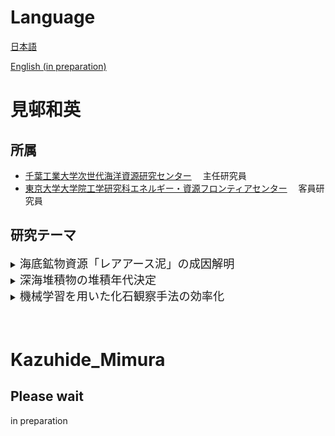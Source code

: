 # Language
[日本語](#見邨和英)

[English (in preparation)](#Kazuhide_Mimura)

# 見邨和英
## 所属
- [千葉工業大学次世代海洋資源研究センター](https://www.it-chiba.ac.jp/orceng/)
　主任研究員
- [東京大学大学院工学研究科エネルギー・資源フロンティアセンター](http://www.frcer.t.u-tokyo.ac.jp/)
　客員研究員

## 研究テーマ
<details><summary><span style="font-size: 130%">
海底鉱物資源「レアアース泥」の成因解明
</span></summary><div>

レアアースは，風力発電や電気自動車など最先端産業に不可欠な元素群ですが，その世界的な供給は寡占状態にあることが問題視されています．
このような背景から，レアアースに富む海底の泥「**レアアース泥**」が新しい海底鉱物資源として注目を集めています．
広大な海洋底から重点的に探査すべき「有望海域」を明らかにするためには，レアアースに富む深海堆積物がどのような環境下で生成するのかを明らかにすることが重要です（次へ）．
</div></details>

<details><summary><span style="font-size: 130%">
深海堆積物の堆積年代決定
</span></summary><div>

海底の堆積物が「いつ」できたのかを明らかにすることは，堆積物の生成した環境を明らかにするうえで非常に重要です．
しかし，レアアース泥の堆積学上の分類である「遠洋性粘土」は，海底堆積物の年代決定に一般的に用いられる放散虫や有孔虫などの化石を含まないため，年代決定が非常に困難であると考えられてきました．
そこで，魚類の歯の化石「イクチオリス」を用いて堆積年代を制約することを研究しています（次へ）．さらに，堆積物中にごくわずかに含まれる元素「オスミウム」の同位体比を調べることで，より高精度な堆積年代を得ることを目指しています．
</div></details>

<details><summary><span style="font-size: 130%"> 
機械学習を用いた化石観察手法の効率化
</span></summary><div>

化石の観察は古くから（イクチオリスは 1970 年代から）行われてきましたが，**様々な粒子から対象の化石だけを探し出し**，**その化石の形状や内部の構造に基づいて化石種を鑑定する**という作業に膨大な手間がかかることが，効率的に研究を進める大きな課題となってきました．
そこで，画像中から物体の位置とクラスを推定する「物体検出」という手法を用いて，顕微鏡画像から化石を自動で抽出する研究をしています．
</div></details>

<br />
<br />

# Kazuhide_Mimura
## Please wait
in preparation
